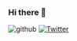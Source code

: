 ### Hi there 👋
![github](https://img.shields.io/badge/GitHub-000000?style=for-the-badge&logo=GitHub&logoColor=white)
[![Twitter](https://img.shields.io/twitter/url/[https/twitter.com/cloudposse.svg?style=social&label=Follow%20%40cloudposse])]((https://twitter.com/CorveiroK))

<!--
**CoveiroDev/CoveiroDev** is a ✨ _special_ ✨ repository because its `README.md` (this file) appears on your GitHub profile.

Here are some ideas to get you started:
- 🔭 I’m currently working on ...
- 🌱 I’m currently learning ...
- 👯 I’m looking to collaborate on ...
- 🤔 I’m looking for help with ...
- 💬 Ask me about ...
- 📫 How to reach me: ...
- 😄 Pronouns: ...
- ⚡ Fun fact: ...
-->

